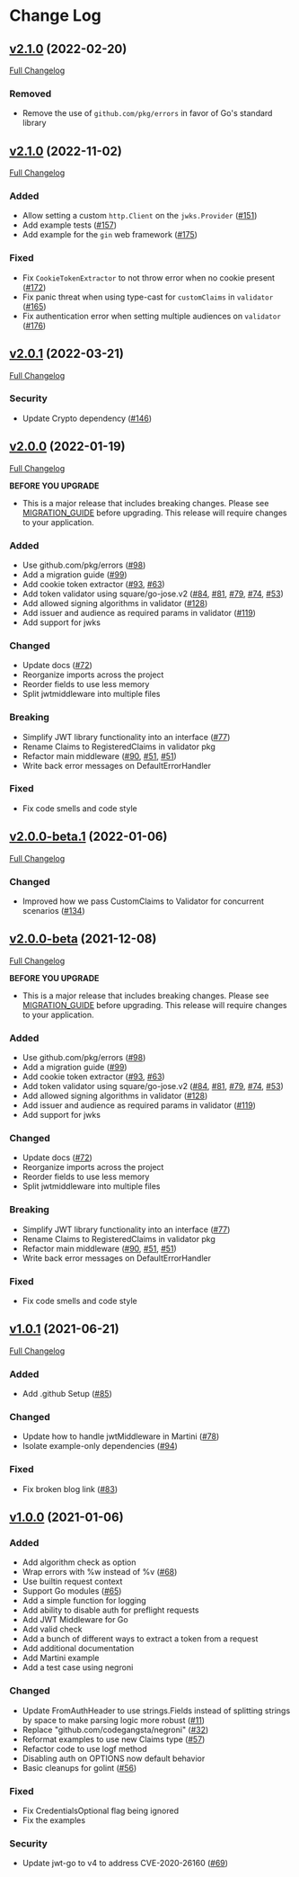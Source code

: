 # Change Log

<a name="v2.2.0"></a>

## [v2.1.0](https://github.com/auth0/go-jwt-middleware/tree/v2.2.0) (2022-02-20)

[Full Changelog](https://github.com/auth0/go-jwt-middleware/compare/v2.1.0...v2.2.0)

### Removed

- Remove the use of `github.com/pkg/errors` in favor of Go's standard library

<a name="v2.1.0"></a>

## [v2.1.0](https://github.com/auth0/go-jwt-middleware/tree/v2.1.0) (2022-11-02)

[Full Changelog](https://github.com/auth0/go-jwt-middleware/compare/v2.0.1...v2.1.0)

### Added

- Allow setting a custom `http.Client` on the `jwks.Provider` ([#151](https://github.com/auth0/go-jwt-middleware/pull/146))
- Add example tests ([#157](https://github.com/auth0/go-jwt-middleware/pull/157))
- Add example for the `gin` web framework ([#175](https://github.com/auth0/go-jwt-middleware/pull/175))

### Fixed

- Fix `CookieTokenExtractor` to not throw error when no cookie present ([#172](https://github.com/auth0/go-jwt-middleware/pull/172))
- Fix panic threat when using type-cast for `customClaims` in `validator` ([#165](https://github.com/auth0/go-jwt-middleware/pull/165))
- Fix authentication error when setting multiple audiences on `validator` ([#176](https://github.com/auth0/go-jwt-middleware/pull/176))

<a name="v2.0.1"></a>

## [v2.0.1](https://github.com/auth0/go-jwt-middleware/tree/v2.0.1) (2022-03-21)

[Full Changelog](https://github.com/auth0/go-jwt-middleware/compare/v2.0.0...v2.0.1)

### Security

- Update Crypto dependency ([#146](https://github.com/auth0/go-jwt-middleware/pull/146))

<a name="v2.0.0"></a>

## [v2.0.0](https://github.com/auth0/go-jwt-middleware/tree/v2.0.0) (2022-01-19)

[Full Changelog](https://github.com/auth0/go-jwt-middleware/compare/v1.0.1...v2.0.0)

**BEFORE YOU UPGRADE**

- This is a major release that includes breaking changes. Please see [MIGRATION_GUIDE](MIGRATION_GUIDE.md) before
  upgrading. This release will require changes to your application.

### Added

- Use github.com/pkg/errors ([#98](https://github.com/auth0/go-jwt-middleware/issues/98))
- Add a migration guide ([#99](https://github.com/auth0/go-jwt-middleware/issues/99))
- Add cookie token extractor ([#93](https://github.com/auth0/go-jwt-middleware/issues/93), [#63](https://github.com/auth0/go-jwt-middleware/issues/63))
- Add token validator using square/go-jose.v2 ([#84](https://github.com/auth0/go-jwt-middleware/issues/84), [#81](https://github.com/auth0/go-jwt-middleware/issues/81), [#79](https://github.com/auth0/go-jwt-middleware/issues/79), [#74](https://github.com/auth0/go-jwt-middleware/issues/74), [#53](https://github.com/auth0/go-jwt-middleware/issues/53))
- Add allowed signing algorithms in validator ([#128](https://github.com/auth0/go-jwt-middleware/pull/128))
- Add issuer and audience as required params in validator ([#119](https://github.com/auth0/go-jwt-middleware/pull/119))
- Add support for jwks

### Changed

- Update docs ([#72](https://github.com/auth0/go-jwt-middleware/issues/72))
- Reorganize imports across the project
- Reorder fields to use less memory
- Split jwtmiddleware into multiple files

### Breaking

- Simplify JWT library functionality into an interface ([#77](https://github.com/auth0/go-jwt-middleware/issues/77))
- Rename Claims to RegisteredClaims in validator pkg
- Refactor main middleware ([#90](https://github.com/auth0/go-jwt-middleware/issues/90), [#51](https://github.com/auth0/go-jwt-middleware/issues/51), [#51](https://github.com/auth0/go-jwt-middleware/issues/52))
- Write back error messages on DefaultErrorHandler

### Fixed

- Fix code smells and code style

<a name="v2.0.0-beta.1"></a>

## [v2.0.0-beta.1](https://github.com/auth0/go-jwt-middleware/tree/v2.0.0-beta.1) (2022-01-06)

[Full Changelog](https://github.com/auth0/go-jwt-middleware/compare/v2.0.0-beta...v2.0.0-beta.1)

### Changed

- Improved how we pass CustomClaims to Validator for concurrent scenarios ([#134](https://github.com/auth0/go-jwt-middleware/pull/134))

<a name="v2.0.0-beta"></a>

## [v2.0.0-beta](https://github.com/auth0/go-jwt-middleware/tree/v2.0.0-beta) (2021-12-08)

[Full Changelog](https://github.com/auth0/go-jwt-middleware/compare/v1.0.1...v2.0.0-beta)

**BEFORE YOU UPGRADE**

- This is a major release that includes breaking changes. Please see [MIGRATION_GUIDE](MIGRATION_GUIDE.md) before
  upgrading. This release will require changes to your application.

### Added

- Use github.com/pkg/errors ([#98](https://github.com/auth0/go-jwt-middleware/issues/98))
- Add a migration guide ([#99](https://github.com/auth0/go-jwt-middleware/issues/99))
- Add cookie token extractor ([#93](https://github.com/auth0/go-jwt-middleware/issues/93), [#63](https://github.com/auth0/go-jwt-middleware/issues/63))
- Add token validator using square/go-jose.v2 ([#84](https://github.com/auth0/go-jwt-middleware/issues/84), [#81](https://github.com/auth0/go-jwt-middleware/issues/81), [#79](https://github.com/auth0/go-jwt-middleware/issues/79), [#74](https://github.com/auth0/go-jwt-middleware/issues/74), [#53](https://github.com/auth0/go-jwt-middleware/issues/53))
- Add allowed signing algorithms in validator ([#128](https://github.com/auth0/go-jwt-middleware/pull/128))
- Add issuer and audience as required params in validator ([#119](https://github.com/auth0/go-jwt-middleware/pull/119))
- Add support for jwks

### Changed

- Update docs ([#72](https://github.com/auth0/go-jwt-middleware/issues/72))
- Reorganize imports across the project
- Reorder fields to use less memory
- Split jwtmiddleware into multiple files

### Breaking

- Simplify JWT library functionality into an interface ([#77](https://github.com/auth0/go-jwt-middleware/issues/77))
- Rename Claims to RegisteredClaims in validator pkg
- Refactor main middleware ([#90](https://github.com/auth0/go-jwt-middleware/issues/90), [#51](https://github.com/auth0/go-jwt-middleware/issues/51), [#51](https://github.com/auth0/go-jwt-middleware/issues/52))
- Write back error messages on DefaultErrorHandler

### Fixed

- Fix code smells and code style

<a name="v1.0.1"></a>

## [v1.0.1](https://github.com/auth0/go-jwt-middleware/tree/v1.0.1) (2021-06-21)

[Full Changelog](https://github.com/auth0/go-jwt-middleware/compare/v1.0.0...v1.0.1)

### Added

- Add .github Setup ([#85](https://github.com/auth0/go-jwt-middleware/issues/85))

### Changed

- Update how to handle jwtMiddleware in Martini ([#78](https://github.com/auth0/go-jwt-middleware/issues/78))
- Isolate example-only dependencies ([#94](https://github.com/auth0/go-jwt-middleware/issues/94))

### Fixed

- Fix broken blog link ([#83](https://github.com/auth0/go-jwt-middleware/issues/83))

<a name="v1.0.0"></a>

## [v1.0.0](https://github.com/auth0/go-jwt-middleware/tree/v1.0.0) (2021-01-06)

### Added

- Add algorithm check as option
- Wrap errors with %w instead of %v ([#68](https://github.com/auth0/go-jwt-middleware/issues/68))
- Use builtin request context
- Support Go modules ([#65](https://github.com/auth0/go-jwt-middleware/issues/65))
- Add a simple function for logging
- Add ability to disable auth for preflight requests
- Add JWT Middleware for Go
- Add valid check
- Add a bunch of different ways to extract a token from a request
- Add additional documentation
- Add Martini example
- Add a test case using negroni

### Changed

- Update FromAuthHeader to use strings.Fields instead of splitting strings by space to make parsing logic more robust
  ([#11](https://github.com/auth0/go-jwt-middleware/issues/11))
- Replace "github.com/codegangsta/negroni" ([#32](https://github.com/auth0/go-jwt-middleware/issues/32))
- Reformat examples to use new Claims type ([#57](https://github.com/auth0/go-jwt-middleware/issues/57))
- Refactor code to use logf method
- Disabling auth on OPTIONS now default behavior
- Basic cleanups for golint ([#56](https://github.com/auth0/go-jwt-middleware/issues/56))

### Fixed

- Fix CredentialsOptional flag being ignored
- Fix the examples

### Security

- Update jwt-go to v4 to address CVE-2020-26160 ([#69](https://github.com/auth0/go-jwt-middleware/issues/69))
